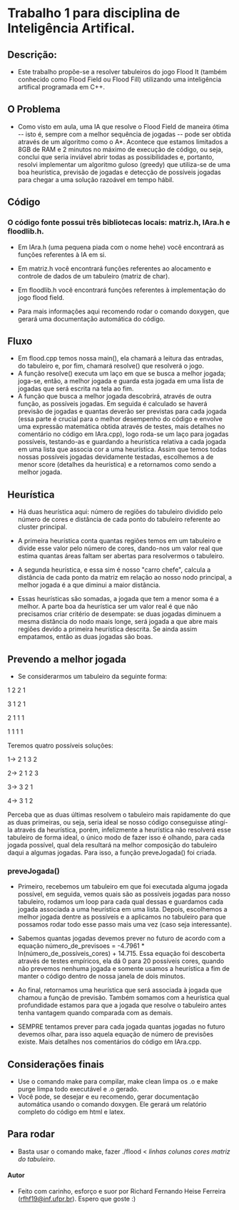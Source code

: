 
# Trabalho 1 para disciplina de Inteligência Artifical. 

## Descrição:
 - Este trabalho propõe-se a resolver tabuleiros do jogo Flood It (também conhecido como Flood Field ou Flood Fill) utilizando uma inteligência artifical programada em C++.

## O Problema
 - Como visto em aula, uma IA que resolve o Flood Field de maneira ótima -- isto é, sempre com a melhor sequência de jogadas -- pode ser obtida através de um algoritmo como o A*. Acontece que estamos limitados a 8GB de RAM e 2 minutos no máximo de execução de código, ou seja, conclui que seria inviável abrir todas as possibilidades e, portanto, resolvi implementar um algoritmo guloso (greedy) que utiliza-se de uma boa heurística, previsão de jogadas e detecção de possíveis jogadas para chegar a uma solução razoável em tempo hábil.

## Código
 ### O código fonte possui três bibliotecas locais: matriz.h, IAra.h e floodlib.h. 
 - Em IAra.h (uma pequena piada com o nome hehe) você encontrará as funções referentes à IA em si.
 - Em matriz.h você encontrará funções referentes ao alocamento e controle de dados de um tabuleiro (matriz de char).
 - Em floodlib.h você encontrará funções referentes à implementação do jogo flood field.

 - Para mais informações aqui recomendo rodar o comando doxygen, que gerará uma documentação automática do código.

## Fluxo
 - Em flood.cpp temos nossa main(), ela chamará a leitura das entradas, do tabuleiro e, por fim, chamará resolve() que resolverá o jogo.
 - A função resolve() executa um laço em que se busca a melhor jogada; joga-se, então, a melhor jogada e guarda esta jogada em uma lista de jogadas que será escrita na tela ao fim.
 - A função que busca a melhor jogada descobrirá, através de outra função, as possíveis jogadas. Em seguida é calculado se haverá previsão de jogadas e quantas deverão ser previstas para cada jogada (essa parte é crucial para o melhor desempenho do código e envolve uma expressão matemática obtida através de testes, mais detalhes no comentário no código em IAra.cpp), logo roda-se um laço para jogadas possíveis, testando-as e guardando a heurística relativa a cada jogada em uma lista que associa cor a uma heurística. Assim que temos todas nossas possíveis jogadas devidamente testadas, escolhemos a de menor score (detalhes da heurística) e a retornamos como sendo a melhor jogada.

## Heurística 
  - Há duas heurística aqui: número de regiões do tabuleiro dividido pelo número de cores e distância de cada ponto do tabuleiro referente ao cluster principal. 
  - A primeira heurística conta quantas regiões temos em um tabuleiro e divide esse valor pelo número de cores, dando-nos um valor real que estima quantas áreas faltam ser abertas para resolvermos o tabuleiro.
  - A segunda heurística, e essa sim é nosso "carro chefe", calcula a distância de cada ponto da matriz em relação ao nosso nodo principal, a melhor jogada é a que diminui a maior distância. 

  - Essas heurísticas são somadas, a jogada que tem a menor soma é a melhor. A parte boa da heurística ser um valor real é que não precisamos criar critério de desempate: se duas jogadas diminuem a mesma distância do nodo maais longe, será jogada a que abre mais regiões devido a primeira heurística descrita. Se ainda assim empatamos, então as duas jogadas são boas.

## Prevendo a melhor jogada
  - Se considerarmos um tabuleiro da seguinte forma:

   1 2 2 1

   3 1 2 1

   2 1 1 1

   1 1 1 1

  Teremos quatro possíveis soluções: 
  
  1-> 2 1 3 2
  
  2-> 2 1 2 3
  
  3-> 3 2 1
  
  4-> 3 1 2

  Perceba que as duas últimas resolvem o tabuleiro mais rapidamente do que as duas primeiras, ou seja, seria ideal se nosso código conseguisse atingí-la através da heurística, porém, infelizmente a heurística não resolverá esse tabuleiro de forma ideal, o único modo de fazer isso é olhando, para cada jogada possível, qual dela resultará na melhor composição do tabuleiro daqui a algumas jogadas. Para isso, a função preveJogada() foi criada.

  ### preveJogada() 
  - Primeiro, recebemos um tabuleiro em que foi executada alguma jogada possível, em seguida, vemos quais são as possíveis jogadas para nosso tabuleiro, rodamos um loop para cada qual dessas e guardamos cada jogada associada a uma heurística em uma lista. Depois, escolhemos a melhor jogada dentre as possíveis e a aplicamos no tabuleiro para que possamos rodar todo esse passo mais uma vez (caso seja interessante). 

  - Sabemos quantas jogadas devemos prever no futuro de acordo com a equação número_de_previsoes = -4.7961 * ln(número_de_possíveis_cores) + 14.715. Essa equação foi descoberta através de testes empíricos, ela dá 0 para 20 possíveis cores, quando não prevemos nenhuma jogada e somente usamos a heurística a fim de manter o código dentro de nossa janela de dois minutos. 

  - Ao final, retornamos uma heurística que será associada à jogada que chamou a função de previsão. Também somamos com a heurística qual profundidade estamos para que a jogada que resolve o tabuleiro antes tenha vantagem quando comparada com as demais.

  - SEMPRE tentamos prever para cada jogada quantas jogadas no futuro devemos olhar, para isso aquela equação de número de previsões existe. Mais detalhes nos comentários do código em IAra.cpp.

## Considerações finais
  - Use o comando make para compilar, make clean limpa os .o e make purge limpa todo executável e .o gerado.
  - Você pode, se desejar e eu recomendo, gerar documentação automática usando o comando doxygen. Ele gerará um relatório completo do código em html e latex.

## Para rodar
  - Basta usar o comando make, fazer ./flood < _linhas_ _colunas_ _cores_ _matriz do tabuleiro_.

#### Autor
 - Feito com carinho, esforço e suor por Richard Fernando Heise Ferreira (rfhf19@inf.ufpr.br). Espero que goste :)



